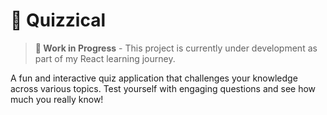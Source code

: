 # 🧠 Quizzical

> **🚧 Work in Progress** - This project is currently under development as part of my React learning journey.

A fun and interactive quiz application that challenges your knowledge across various topics. Test yourself with engaging questions and see how much you really know!
